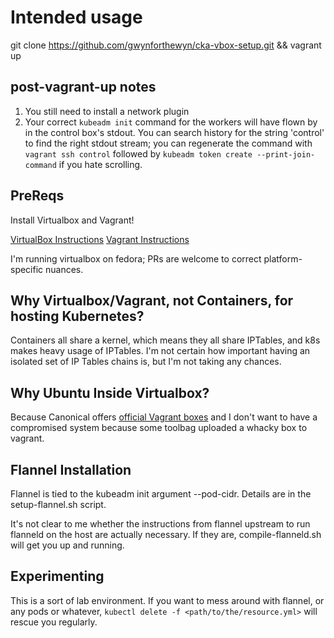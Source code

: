 # Intended usage
git clone https://github.com/gwynforthewyn/cka-vbox-setup.git && vagrant up

## post-vagrant-up notes
1. You still need to install a network plugin
1. Your correct `kubeadm init` command  for the workers will have flown by in the control box's stdout. You can search history for the string 'control' to find the right stdout stream; you can regenerate the command with `vagrant ssh control` followed by `kubeadm token create --print-join-command` if you hate scrolling.

## PreReqs
Install Virtualbox and Vagrant!

[VirtualBox Instructions](https://www.virtualbox.org/wiki/Downloads) 
[Vagrant Instructions](https://www.vagrantup.com)

I'm running virtualbox on fedora; PRs are welcome to correct platform-specific nuances.

## Why Virtualbox/Vagrant, not Containers, for hosting Kubernetes?
Containers all share a kernel, which means they all share IPTables, and k8s makes heavy usage of IPTables. I'm not certain how important having an isolated set of IP Tables chains is, but I'm not taking any chances.

## Why Ubuntu Inside Virtualbox?
Because Canonical offers [official Vagrant boxes](https://app.vagrantup.com/ubuntu/boxes/focal64) and I don't want to have a compromised system because some toolbag uploaded a whacky box to vagrant.

## Flannel Installation
Flannel is tied to the kubeadm init argument --pod-cidr. Details are in the setup-flannel.sh script. 

It's not clear to me whether the instructions from flannel upstream to run flanneld on the host are actually necessary. If they are, compile-flanneld.sh will get you up and running.

## Experimenting
This is a sort of lab environment. If you want to mess around with flannel, or any pods or whatever, `kubectl delete -f <path/to/the/resource.yml>` will rescue you regularly.
